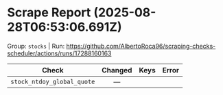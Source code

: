 # Scrape Report (2025-08-28T06:53:06.691Z)

Group: `stocks`  |  Run: https://github.com/AlbertoRoca96/scraping-checks-scheduler/actions/runs/17288160163

| Check | Changed | Keys | Error |
|---|:---:|:--|:--|
| `stock_ntdoy_global_quote` | — |  |  |
